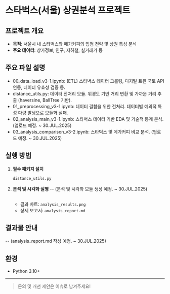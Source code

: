 # 스타벅스(서울) 상권분석 프로젝트

## 프로젝트 개요
- **목적**: 서울시 내 스타벅스와 메가커피의 입점 전략 및 상권 특성 분석
- **주요 데이터**: 상가정보, 인구, 지하철, 실거래가 등

## 주요 파일 설명
- 00_data_load_v3-1.ipynb: (ETL) 스타벅스 데이터 크롤링, 디지털 트윈 국토 API 연동, 데이터 유효성 검증 등.
- distance_utils.py: 데이터 전처리 모듈. 위경도 기반 거리 변환 및 가까운 거리 추출 (haversine, BallTree 기반).
- 01_preprocessing_v3-1.ipynb: 데이터 결합을 위한 전처리. 데이터별 예외적 특성 다량 발생으로 모듈화 실패.
- 02_analysis_main_v3-1.ipynb: 스타벅스 데이터 기반 EDA 및 기술적 통계 분석. (업로드 예정. ~ 30.JUL.2025)
- 03_analysis_comparison_v3-2.ipynb: 스타벅스 및 메가커피 비교 분석. (업로드 예정. ~ 30.JUL.2025)



## 실행 방법
1. **필수 패키지 설치**
   ```bash
   distance_utils.py
   ```
2. **분석 및 시각화 실행** -- (분석 및 시각화 모듈 생성 예정. ~ 30.JUL.2025)
   ```bash
   ```
   - 결과 차트: `analysis_results.png`
   - 상세 보고서: `analysis_report.md`

## 결과물 안내
-- (analysis_report.md 작성 예정. ~ 30.JUL.2025)

## 환경
- Python 3.10+

---

> 문의 및 개선 제안은 이슈로 남겨주세요! 
